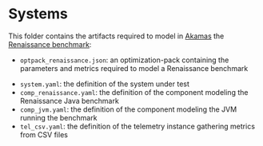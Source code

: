 # Systems

This folder contains the artifacts required to model in [Akamas][Site] the [Renaissance benchmark][Renaiss]:

- `optpack_renaissance.json`: an optimization-pack containing the parameters and metrics required to model a Renaissance benchmark

* `system.yaml`: the definition of the system under test
* `comp_renaissance.yaml`: the definition of the component modeling the Renaissance Java benchmark
* `comp_jvm.yaml`: the definition of the component modeling the JVM running the benchmark
* `tel_csv.yaml`: the definition of the telemetry instance gathering metrics from CSV files

[Site]: https://www.akamas.io/
[Renaiss]: https://renaissance.dev/
